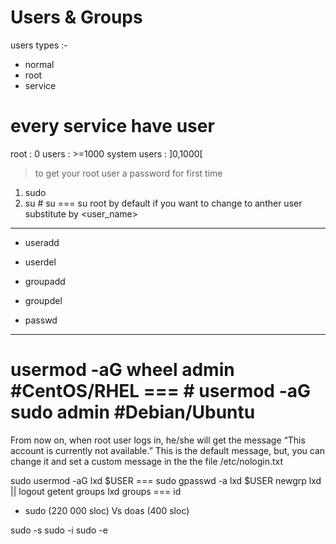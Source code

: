Users & Groups
===============

users types :-
- normal
- root
- service

# every service have user



root : 0
users : >=1000
system users : ]0,1000[



> to get your root user a password for first time

1. sudo
2. su   # su === su root by default if you want to change to anther user substitute <root> by <user_name> 

-----------------------------------------------------------------------------
- useradd
- userdel

- groupadd
- groupdel

- passwd
-----------------------------------------------------------------------------

# usermod -aG wheel admin    #CentOS/RHEL === # usermod -aG sudo admin     #Debian/Ubuntu

From now on, when root user logs in, he/she will get the message “This account is currently not available.” This is the default message, but, you can change it and set a custom message in the the file /etc/nologin.txt





sudo usermod -aG lxd $USER === sudo gpasswd -a lxd $USER
newgrp lxd || logout
getent groups lxd
groups === id




- sudo (220 000 sloc) Vs doas (400 sloc)






sudo -s
sudo -i
sudo -e